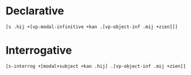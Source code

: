 
# Declarative


```
[s .hij +[vp-modal-infinitive +kan .[vp-object-inf .mij +zien]]]
```

# Interrogative

```
[s-interrog +[modal+subject +kan .hij] .[vp-object-inf .mij +zien]]
```


